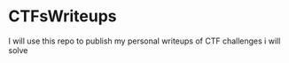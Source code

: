 # CTFsWriteups

I will use this repo to publish my personal writeups of CTF challenges i will solve
